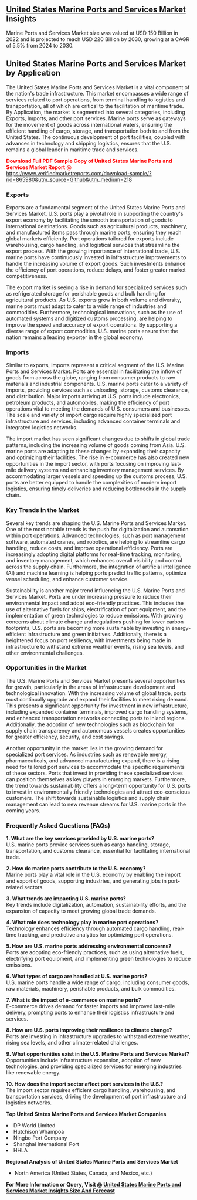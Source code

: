 <h2><a href="https://www.verifiedmarketreports.com/download-sample/?rid=865980&amp;utm_source=Github&amp;utm_medium=218" target="_blank">United States Marine Ports and Services Market</a> Insights</h2><p>Marine Ports and Services Market size was valued at USD 150 Billion in 2022 and is projected to reach USD 220 Billion by 2030, growing at a CAGR of 5.5% from 2024 to 2030.</p><p><h2>United States Marine Ports and Services Market by Application</h2> <p>The United States Marine Ports and Services Market is a vital component of the nation's trade infrastructure. This market encompasses a wide range of services related to port operations, from terminal handling to logistics and transportation, all of which are critical to the facilitation of maritime trade. By Application, the market is segmented into several categories, including Exports, Imports, and other port services. Marine ports serve as gateways for the movement of goods across international waters, ensuring the efficient handling of cargo, storage, and transportation both to and from the United States. The continuous development of port facilities, coupled with advances in technology and shipping logistics, ensures that the U.S. remains a global leader in maritime trade and services. <p><span class=""><span style="color: #ff0000;"><strong>Download Full PDF Sample Copy of United States Marine Ports and Services Market Report</strong> @ </span><a href="https://www.verifiedmarketreports.com/download-sample/?rid=865980&amp;utm_source=Github&amp;utm_medium=218" target="_blank">https://www.verifiedmarketreports.com/download-sample/?rid=865980&amp;utm_source=Github&amp;utm_medium=218</a></span></p></p> <h3>Exports</h3> <p>Exports are a fundamental segment of the United States Marine Ports and Services Market. U.S. ports play a pivotal role in supporting the country's export economy by facilitating the smooth transportation of goods to international destinations. Goods such as agricultural products, machinery, and manufactured items pass through marine ports, ensuring they reach global markets efficiently. Port operations tailored for exports include warehousing, cargo handling, and logistical services that streamline the export process. With the growing importance of international trade, U.S. marine ports have continuously invested in infrastructure improvements to handle the increasing volume of export goods. Such investments enhance the efficiency of port operations, reduce delays, and foster greater market competitiveness. <p>The export market is seeing a rise in demand for specialized services such as refrigerated storage for perishable goods and bulk handling for agricultural products. As U.S. exports grow in both volume and diversity, marine ports must adapt to cater to a wide range of industries and commodities. Furthermore, technological innovations, such as the use of automated systems and digitized customs processing, are helping to improve the speed and accuracy of export operations. By supporting a diverse range of export commodities, U.S. marine ports ensure that the nation remains a leading exporter in the global economy.</p> <h3>Imports</h3> <p>Similar to exports, imports represent a critical segment of the U.S. Marine Ports and Services Market. Ports are essential in facilitating the inflow of goods from across the globe, ranging from consumer products to raw materials and industrial components. U.S. marine ports cater to a variety of imports, providing services such as unloading, storage, customs clearance, and distribution. Major imports arriving at U.S. ports include electronics, petroleum products, and automobiles, making the efficiency of port operations vital to meeting the demands of U.S. consumers and businesses. The scale and variety of import cargo require highly specialized port infrastructure and services, including advanced container terminals and integrated logistics networks. <p>The import market has seen significant changes due to shifts in global trade patterns, including the increasing volume of goods coming from Asia. U.S. marine ports are adapting to these changes by expanding their capacity and optimizing their facilities. The rise in e-commerce has also created new opportunities in the import sector, with ports focusing on improving last-mile delivery systems and enhancing inventory management services. By accommodating larger vessels and speeding up the customs process, U.S. ports are better equipped to handle the complexities of modern import logistics, ensuring timely deliveries and reducing bottlenecks in the supply chain.</p> <h3>Key Trends in the Market</h3> <p>Several key trends are shaping the U.S. Marine Ports and Services Market. One of the most notable trends is the push for digitalization and automation within port operations. Advanced technologies, such as port management software, automated cranes, and robotics, are helping to streamline cargo handling, reduce costs, and improve operational efficiency. Ports are increasingly adopting digital platforms for real-time tracking, monitoring, and inventory management, which enhances overall visibility and control across the supply chain. Furthermore, the integration of artificial intelligence (AI) and machine learning is helping ports predict traffic patterns, optimize vessel scheduling, and enhance customer service. <p>Sustainability is another major trend influencing the U.S. Marine Ports and Services Market. Ports are under increasing pressure to reduce their environmental impact and adopt eco-friendly practices. This includes the use of alternative fuels for ships, electrification of port equipment, and the implementation of green technologies to reduce emissions. With growing concerns about climate change and regulations pushing for lower carbon footprints, U.S. ports are becoming more sustainable by investing in energy-efficient infrastructure and green initiatives. Additionally, there is a heightened focus on port resiliency, with investments being made in infrastructure to withstand extreme weather events, rising sea levels, and other environmental challenges.</p> <h3>Opportunities in the Market</h3> <p>The U.S. Marine Ports and Services Market presents several opportunities for growth, particularly in the areas of infrastructure development and technological innovation. With the increasing volume of global trade, ports must continually upgrade and expand their facilities to meet rising demand. This presents a significant opportunity for investment in new infrastructure, including expanded container terminals, improved cargo handling systems, and enhanced transportation networks connecting ports to inland regions. Additionally, the adoption of new technologies such as blockchain for supply chain transparency and autonomous vessels creates opportunities for greater efficiency, security, and cost savings. <p>Another opportunity in the market lies in the growing demand for specialized port services. As industries such as renewable energy, pharmaceuticals, and advanced manufacturing expand, there is a rising need for tailored port services to accommodate the specific requirements of these sectors. Ports that invest in providing these specialized services can position themselves as key players in emerging markets. Furthermore, the trend towards sustainability offers a long-term opportunity for U.S. ports to invest in environmentally friendly technologies and attract eco-conscious customers. The shift towards sustainable logistics and supply chain management can lead to new revenue streams for U.S. marine ports in the coming years.</p> <h3>Frequently Asked Questions (FAQs)</h3> <p><strong>1. What are the key services provided by U.S. marine ports?</strong><br>U.S. marine ports provide services such as cargo handling, storage, transportation, and customs clearance, essential for facilitating international trade.</p> <p><strong>2. How do marine ports contribute to the U.S. economy?</strong><br>Marine ports play a vital role in the U.S. economy by enabling the import and export of goods, supporting industries, and generating jobs in port-related sectors.</p> <p><strong>3. What trends are impacting U.S. marine ports?</strong><br>Key trends include digitalization, automation, sustainability efforts, and the expansion of capacity to meet growing global trade demands.</p> <p><strong>4. What role does technology play in marine port operations?</strong><br>Technology enhances efficiency through automated cargo handling, real-time tracking, and predictive analytics for optimizing port operations.</p> <p><strong>5. How are U.S. marine ports addressing environmental concerns?</strong><br>Ports are adopting eco-friendly practices, such as using alternative fuels, electrifying port equipment, and implementing green technologies to reduce emissions.</p> <p><strong>6. What types of cargo are handled at U.S. marine ports?</strong><br>U.S. marine ports handle a wide range of cargo, including consumer goods, raw materials, machinery, perishable products, and bulk commodities.</p> <p><strong>7. What is the impact of e-commerce on marine ports?</strong><br>E-commerce drives demand for faster imports and improved last-mile delivery, prompting ports to enhance their logistics infrastructure and services.</p> <p><strong>8. How are U.S. ports improving their resilience to climate change?</strong><br>Ports are investing in infrastructure upgrades to withstand extreme weather, rising sea levels, and other climate-related challenges.</p> <p><strong>9. What opportunities exist in the U.S. Marine Ports and Services Market?</strong><br>Opportunities include infrastructure expansion, adoption of new technologies, and providing specialized services for emerging industries like renewable energy.</p> <p><strong>10. How does the import sector affect port services in the U.S.?</strong><br>The import sector requires efficient cargo handling, warehousing, and transportation services, driving the development of port infrastructure and logistics networks.</p> </p><p><strong>Top United States Marine Ports and Services Market Companies</strong></p><div data-test-id=""><p><li>DP World Limited</li><li> Hutchison Whampoa</li><li> Ningbo Port Company</li><li> Shanghai International Port</li><li> HHLA</li></p><div><strong>Regional Analysis of&nbsp;United States Marine Ports and Services Market</strong></div><ul><li dir="ltr"><p dir="ltr">North America&nbsp;(United States, Canada, and Mexico, etc.)</p></li></ul><p><strong>For More Information or Query, Visit @&nbsp;</strong><strong><a href="https://www.verifiedmarketreports.com/product/marine-ports-and-services-market/?utm_source=Github&amp;utm_medium=218" target="_blank">United States Marine Ports and Services Market Insights Size And Forecast</a></strong></p></div>
